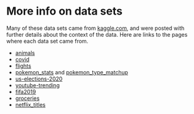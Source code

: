 # More info on data sets

Many of these data sets came from [kaggle.com](https://www.kaggle.com/datasets), and were posted with further details about the context of the data. Here are links to the pages where each data set came from.

- [animals](https://www.kaggle.com/uciml/zoo-animal-classification?select=class.csv)
- [covid](https://www.kaggle.com/antgoldbloom/covid19-data-from-john-hopkins-university)
- [flights](https://www.kaggle.com/usdot/flight-delays)
- [pokemon_stats](https://www.kaggle.com/abcsds/pokemon) and [pokemon_type_matchup](https://www.kaggle.com/lunamcbride24/pokemon-type-matchup-data)
- [us-elections-2020](https://www.kaggle.com/unanimad/us-election-2020)
- [youtube-trending](https://www.kaggle.com/datasnaek/youtube-new)
- [fifa2019](https://www.kaggle.com/karangadiya/fifa19)
- [groceries](https://www.kaggle.com/heeraldedhia/groceries-dataset)
- [netflix_titles](https://www.kaggle.com/shivamb/netflix-shows)
